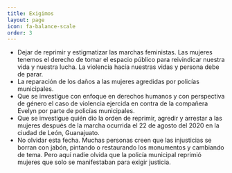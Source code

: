 ```yaml
---
title: Exigimos
layout: page
icon: fa-balance-scale
order: 3
---
```

- Dejar de reprimir y estigmatizar las marchas feministas. Las mujeres tenemos el derecho de tomar el espacio público para reivindicar nuestra vida y nuestra lucha. La violencia hacía nuestras vidas y persona debe de parar.
- La reparación de los daños a las mujeres agredidas por policías municipales.
- Que se investigue con enfoque en derechos humanos y con perspectiva de género el caso de violencia ejercida en contra de la compañera Evelyn por parte de policías municipales.
- Que se investigue quién dio la orden de reprimir, agredir y arrestar a las mujeres después de la marcha ocurrida el 22 de agosto del 2020 en la ciudad de León, Guanajuato.
- No olvidar esta fecha. Muchas personas creen que las injusticias se borran con jabón, pintando o restaurando los monumentos y cambiando de tema. Pero aquí nadie olvida que la policía municipal reprimió mujeres que solo se manifestaban para exigir justicia.

